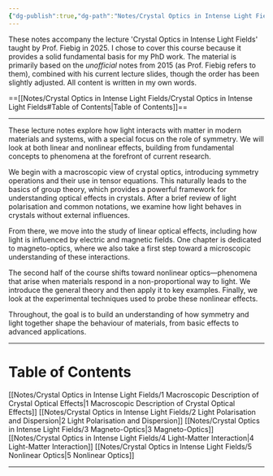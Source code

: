 ```yaml
---
{"dg-publish":true,"dg-path":"Notes/Crystal Optics in Intense Light Fields","permalink":"/notes/crystal-optics-in-intense-light-fields/","dgShowBacklinks":"false","dgShowLocalGraph":true,"dgShowInlineTitle":true,"dgShowToc":"false","updated":"2025-05-30T12:53:44.986+02:00"}
---
```


These notes accompany the lecture 'Crystal Optics in Intense Light Fields' taught by Prof. Fiebig in 2025. I chose to cover this course because it provides a solid fundamental basis for my PhD work. The material is primarily based on the _unofficial_ notes from 2015 (as Prof. Fiebig refers to them), combined with his current lecture slides, though the order has been slightly adjusted. All content is written in my own words.
 
==[[Notes/Crystal Optics in Intense Light Fields/Crystal Optics in Intense Light Fields#Table of Contents\|Table of Contents]]==

---
These lecture notes explore how light interacts with matter in modern materials and systems, with a special focus on the role of symmetry. We will look at both linear and nonlinear effects, building from fundamental concepts to phenomena at the forefront of current research.

We begin with a macroscopic view of crystal optics, introducing symmetry operations and their use in tensor equations. This naturally leads to the basics of group theory, which provides a powerful framework for understanding optical effects in crystals. After a brief review of light polarisation and common notations, we examine how light behaves in crystals without external influences.

From there, we move into the study of linear optical effects, including how light is influenced by electric and magnetic fields. One chapter is dedicated to magneto-optics, where we also take a first step toward a microscopic understanding of these interactions.

The second half of the course shifts toward nonlinear optics—phenomena that arise when materials respond in a non-proportional way to light. We introduce the general theory and then apply it to key examples. Finally, we look at the experimental techniques used to probe these nonlinear effects.

Throughout, the goal is to build an understanding of how symmetry and light together shape the behaviour of materials, from basic effects to advanced applications.

---
# Table of Contents
[[Notes/Crystal Optics in Intense Light Fields/1 Macroscopic Description of Crystal Optical Effects\|1 Macroscopic Description of Crystal Optical Effects]]
[[Notes/Crystal Optics in Intense Light Fields/2 Light Polarisation and Dispersion\|2 Light Polarisation and Dispersion]]
[[Notes/Crystal Optics in Intense Light Fields/3 Magneto-Optics\|3 Magneto-Optics]]
[[Notes/Crystal Optics in Intense Light Fields/4 Light-Matter Interaction\|4 Light-Matter Interaction]]
[[Notes/Crystal Optics in Intense Light Fields/5 Nonlinear Optics\|5 Nonlinear Optics]]

---